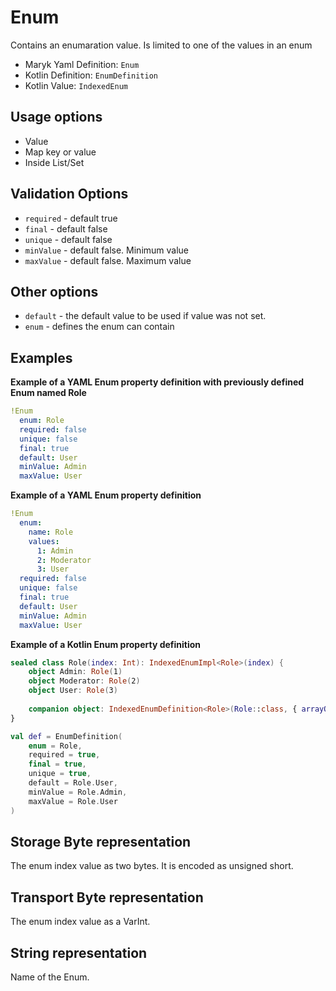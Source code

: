 # Enum
Contains an enumaration value. Is limited to one of the values in an enum

- Maryk Yaml Definition: `Enum`
- Kotlin Definition: `EnumDefinition`
- Kotlin Value: `IndexedEnum`

## Usage options
- Value
- Map key or value
- Inside List/Set

## Validation Options
- `required` - default true
- `final` - default false
- `unique` - default false
- `minValue` - default false. Minimum value
- `maxValue` - default false. Maximum value

## Other options
- `default` - the default value to be used if value was not set.
- `enum` - defines the enum can contain

## Examples

**Example of a YAML Enum property definition with previously defined Enum named Role**
```yaml
!Enum
  enum: Role
  required: false
  unique: false
  final: true
  default: User
  minValue: Admin
  maxValue: User
```

**Example of a YAML Enum property definition**
```yaml
!Enum
  enum:
    name: Role
    values:
      1: Admin
      2: Moderator
      3: User
  required: false
  unique: false
  final: true
  default: User
  minValue: Admin
  maxValue: User
```

**Example of a Kotlin Enum property definition**
```kotlin
sealed class Role(index: Int): IndexedEnumImpl<Role>(index) {
    object Admin: Role(1)
    object Moderator: Role(2)
    object User: Role(3)
    
    companion object: IndexedEnumDefinition<Role>(Role::class, { arrayOf(Admin, Moderator, User) })
}

val def = EnumDefinition(
    enum = Role,
    required = true,
    final = true,
    unique = true,
    default = Role.User,
    minValue = Role.Admin,
    maxValue = Role.User
)
```

## Storage Byte representation
The enum index value as two bytes. It is encoded as unsigned short.

## Transport Byte representation
The enum index value as a VarInt.

## String representation
Name of the Enum. 
